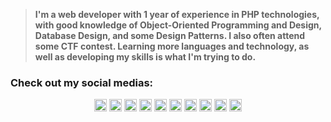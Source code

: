 

> **I'm a web developer with 1 year of experience in PHP technologies, with good knowledge of Object-Oriented Programming and Design, Database Design, and some Design Patterns. I also often attend some CTF contest. Learning more languages and technology, as well as developing my skills is what I'm trying to do.** 

### Check out my social medias:

<p align="center">
<a href="https://codepen.io/haiclover" target="blank"><img align="center" src="https://cdn.jsdelivr.net/npm/simple-icons@3.0.1/icons/codepen.svg" alt="haiclover" height="20" width="20" /></a>
<a href="https://dev.to/haiclover" target="blank"><img align="center" src="https://cdn.jsdelivr.net/npm/simple-icons@3.0.1/icons/dev-dot-to.svg" alt="haiclover" height="20" width="20" /></a>
<a href="https://twitter.com/haidv99" target="blank"><img align="center" src="https://cdn.jsdelivr.net/npm/simple-icons@3.0.1/icons/twitter.svg" alt="haiclover" height="20" width="20" /></a>
<a href="https://linkedin.com/in/haidv99" target="blank"><img align="center" src="https://cdn.jsdelivr.net/npm/simple-icons@3.0.1/icons/linkedin.svg" alt="haiclover" height="20" width="20" /></a>
<a href="https://stackoverflow.com/users/11752773/haiclover" target="blank"><img align="center" src="https://cdn.jsdelivr.net/npm/simple-icons@3.0.1/icons/stackoverflow.svg" alt="haiclover" height="20" width="20" /></a>
<a href="https://codesandbox.com/haiclover" target="blank"><img align="center" src="https://cdn.jsdelivr.net/npm/simple-icons@3.0.1/icons/codesandbox.svg" alt="haiclover" height="20" width="20" /></a>
<a href="https://kaggle.com/haiclover" target="blank"><img align="center" src="https://cdn.jsdelivr.net/npm/simple-icons@3.0.1/icons/kaggle.svg" alt="haiclover" height="20" width="20" /></a>
<a href="https://fb.com/dinghi.19091999" target="blank"><img align="center" src="https://cdn.jsdelivr.net/npm/simple-icons@3.0.1/icons/facebook.svg" alt="haiclover" height="20" width="20" /></a>
<a href="https://instagram.com/dinghiiiiiiiii" target="blank"><img align="center" src="https://cdn.jsdelivr.net/npm/simple-icons@3.0.1/icons/instagram.svg" alt="haiclover" height="20" width="20" /></a>
<a href="https://medium.com/haiclover" target="blank"><img align="center" src="https://cdn.jsdelivr.net/npm/simple-icons@3.0.1/icons/medium.svg" alt="haiclover" height="20" width="20" /></a>
</p>




